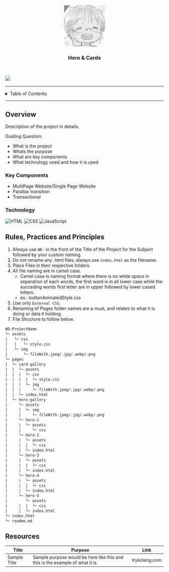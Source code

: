 <a name="readme-top">

<br/>

<br />
<div align="center">
  <a href="https://github.com/papagoa7">
    <img src="./assets/img/happyriko.jpg" alt="Happy Riko" width="130" height="130">
  </a>

  <h3 align="center">Hero & Cards</h3>
</div>

<div align="center">

</div>

<br />

![](https://visit-counter.vercel.app/counter.png?page=papagoa7/WD-Hero-Card)

---

<details>
  <summary>Table of Contents</summary>
  <ol>
    <li>
      <a href="#overview">Overview</a>
      <ol>
        <li>
          <a href="#key-components">Key Components</a>
        </li>
        <li>
          <a href="#technology">Technology</a>
        </li>
      </ol>
    </li>
    <li>
      <a href="#rule,-practices-and-principles">Rules, Practices and Principles</a>
    </li>
    <li>
      <a href="#resources">Resources</a>
    </li>
  </ol>
</details>

---

## Overview

Description of the project in details.

Guiding Question:
- What is the project
- Whats the purpose
- What are key components
- What technology used and how it is used

### Key Components
- MultiPage Website/Single Page Website
- Parallax transition
- Transactional

### Technology
![HTML](https://img.shields.io/badge/HTML-E34F26?style=for-the-badge&logo=html5&logoColor=white)
![CSS](https://img.shields.io/badge/CSS-1572B6?style=for-the-badge&logo=css3&logoColor=white)
![JavaScript](https://img.shields.io/badge/JavaScript-F7DF1E?style=for-the-badge&logo=javascript&logoColor=white)

## Rules, Practices and Principles
1. Always use `WD-` in the front of the Title of the Project for the Subject followed by your custom naming.
2. Do not rename any .html files; always use `index.html` as the filename.
3. Place Files in their respective folders.
4. All file naming are in camel case.
   - Camel case is naming format where there is no white space in separation of each words, the first word is in all lower case while the succeding words first letter are in upper followed by lower cased letters.
   - ex.: buttonAnimatedStyle.css
5. Use only `External CSS`.
6. Renaming of Pages folder names are a must, and relates to what it is doing or data it holding.
7. File Structure to follow below.

```
WD-ProjectName
└─ assets
|   └─ css
|   |   └─ style.css
|   └─ img
|       └─ fileWith.jpeg/.jpg/.webp/.png
└─ pages
|  └─ card-gallery
|  |  └─ assets
|  |  |  └─ css
|  |  |  |  └─ style.css
|  |  |  └─ img
|  |  |     └─ fileWith.jpeg/.jpg/.webp/.png
|  |  └─ index.html
|  └─ hero-gallery
|     └─ assets
|     |  └─ img
|     |     └─ fileWith.jpeg/.jpg/.webp/.png
|     └─ hero-1
|     |  └─ assets
|     |     └─ css
|     └─ hero-2
|     |  └─ assets
|     |  |  └─ css
|     |  └─ index.html
|     └─ hero-3
|     |  └─ assets
|     |  |  └─ css
|     |  └─ index.html
|     └─ hero-4
|     |  └─ assets
|     |  |  └─ css
|     |  └─ index.html
|     └─ hero-5
|        └─ assets
|     |  |  └─ css
|     |  └─ index.html
└─ index.html
└─ readme.md
```

## Resources

| Title | Purpose | Link |
|-|-|-|
| Sample Title | Sample purpose would be here like this and this is the example of what it is. | trykolang.com |
